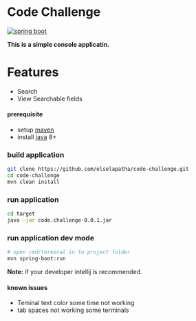 # Code Challenge

[![spring boot](https://encrypted-tbn0.gstatic.com/images?q=tbn:ANd9GcTqHiP_GWiBRD4jwGuA3YgE0Gc0mqKoLkW2XznADpgmDqZGpdAeaw&s)](https://spring.io/)

**This is a simple console applicatin.**
  
# Features
- Search
- View Searchable fields
#### prerequisite
- setup [maven](https://maven.apache.org/)
- install [java](https://www.java.com) 8+
### build application
```sh
git clone https://github.com/elselapatha/code-challenge.git
cd code-challenge
mvn clean install
```

### run application
```sh
cd target
java -jar code.challenge-0.0.1.jar
```
### run application dev mode
```sh
# open cmd/terminal in to project folder
mvn spring-boot:run
```
**Note:** if your developer intellij is recommended.

#### known issues
- Teminal text color some time not working
- tab spaces not working some terminals
